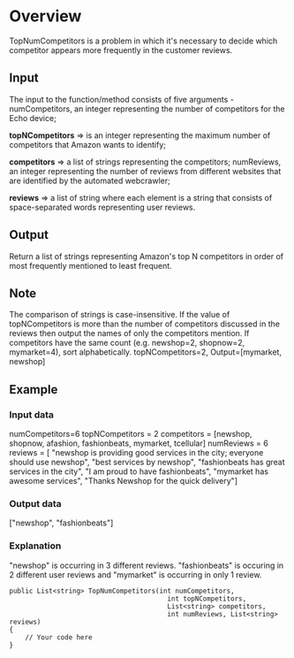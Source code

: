 # Overview

TopNumCompetitors is a problem in which it's necessary to decide which competitor appears more frequently in the customer reviews.

## Input

The input to the function/method consists of five arguments - numCompetitors, an integer representing the number of competitors for the Echo device;

**topNCompetitors** => is an integer representing the maximum number of competitors that Amazon wants to identify;

**competitors** => a list of strings representing the competitors;
numReviews, an integer representing the number of reviews from different websites that are identified by the automated webcrawler;

**reviews** => a list of string where each element is a string that consists of space-separated words representing user reviews.

## Output

Return a list of strings representing Amazon's top N competitors in order of most frequently mentioned to least frequent.

## Note

The comparison of strings is case-insensitive. If the value of topNCompetitors is more than the number of competitors discussed in the reviews then output the names of only the competitors mention.
If competitors have the same count (e.g. newshop=2, shopnow=2, mymarket=4), sort alphabetically. topNCompetitors=2, Output=[mymarket, newshop]

## Example

### Input data

numCompetitors=6
topNCompetitors = 2
competitors = [newshop, shopnow, afashion, fashionbeats, mymarket, tcellular]
numReviews = 6
reviews = [
"newshop is providing good services in the city; everyone should use newshop",
"best services by newshop",
"fashionbeats has great services in the city",
"I am proud to have fashionbeats",
"mymarket has awesome services",
"Thanks Newshop for the quick delivery"]

### Output data

["newshop", "fashionbeats"]

### Explanation

"newshop" is occurring in 3 different reviews. "fashionbeats" is occuring in 2 different user reviews and "mymarket" is occurring in only 1 review.

```
public List<string> TopNumCompetitors(int numCompetitors,
                                        int topNCompetitors,
                                        List<string> competitors,
                                        int numReviews, List<string> reviews)
{
	// Your code here
}
```